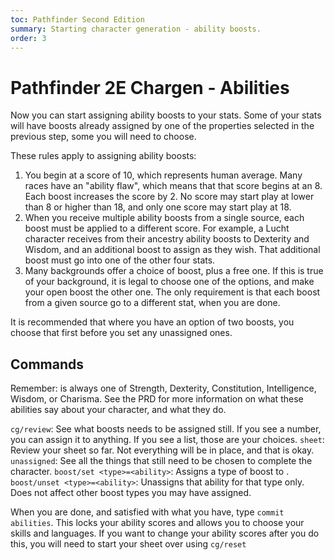 ```yaml
---
toc: Pathfinder Second Edition
summary: Starting character generation - ability boosts.
order: 3
---
```


# Pathfinder 2E Chargen - Abilities

Now you can start assigning ability boosts to your stats. Some of your stats will have boosts already assigned by one of the properties selected in the previous step, some you will need to choose.

These rules apply to assigning ability boosts:

1. You begin at a score of 10, which represents human average. Many races have an "ability flaw", which means that that score begins at an 8. Each boost increases the score by 2. No score may start play at lower than 8 or higher than 18, and only one score may start play at 18.
2. When you receive multiple ability boosts from a single source, each boost must be applied to a different score. For example, a Lucht character receives from their ancestry ability boosts to Dexterity and Wisdom, and an additional boost to assign as they wish. That additional boost must go into one of the other four stats.
3. Many backgrounds offer a choice of boost, plus a free one. If this is true of your background, it is legal to choose one of the options, and make your open boost the other one. The only requirement is that each boost from a given source go to a different stat, when you are done.

It is recommended that where you have an option of two boosts, you choose that first before you set any unassigned ones.

## Commands

Remember: <ability> is always one of Strength, Dexterity, Constitution, Intelligence, Wisdom, or Charisma. See the PRD for more information on what these abilities say about your character, and what they do.

`cg/review`: See what boosts needs to be assigned still. If you see a number, you can assign it to anything. If you see a list, those are your choices.
`sheet`: Review your sheet so far. Not everything will be in place, and that is okay.
`unassigned`: See all the things that still need to be chosen to complete the character.
`boost/set <type>=<ability>`: Assigns a type of boost to <ability>.
`boost/unset <type>=<ability>`: Unassigns that ability for that type only. Does not affect other boost types you may have assigned.

When you are done, and satisfied with what you have, type `commit abilities`. This locks your ability scores and allows you to choose your skills and languages. If you want to change your ability scores after you do this, you will need to start your sheet over using `cg/reset`
